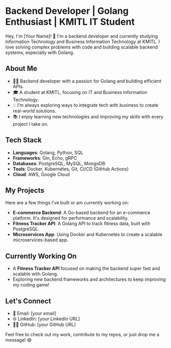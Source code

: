 # Backend Developer | Golang Enthusiast | KMITL IT Student

Hey, I'm [Your Name]! 👋 I'm a backend developer and currently studying Information Technology and Business Information Technology at KMITL. I love solving complex problems with code and building scalable backend systems, especially with Golang.

## About Me
- 🧑‍💻 Backend developer with a passion for Golang and building efficient APIs.
- 🎓 A student at KMITL, focusing on IT and Business Information Technology.
- 💡 I’m always exploring ways to integrate tech with business to create real-world solutions.
- 📚 I enjoy learning new technologies and improving my skills with every project I take on.

## Tech Stack
- **Languages**: Golang, Python, SQL
- **Frameworks**: Gin, Echo, gRPC
- **Databases**: PostgreSQL, MySQL, MongoDB
- **Tools**: Docker, Kubernetes, Git, CI/CD (GitHub Actions)
- **Cloud**: AWS, Google Cloud

## My Projects
Here are a few things I’ve built or am currently working on:
- **E-commerce Backend**: A Go-based backend for an e-commerce platform. It's designed for performance and scalability.
- **Fitness Tracker API**: A Golang API to track fitness data, built with PostgreSQL.
- **Microservices App**: Using Docker and Kubernetes to create a scalable microservices-based app.

## Currently Working On
- A **Fitness Tracker API** focused on making the backend super fast and scalable with Golang.
- Exploring new backend frameworks and architectures to keep improving my coding game!

## Let's Connect
- 📧 Email: [your email]
- 🌐 LinkedIn: [your LinkedIn URL]
- 👨‍💻 GitHub: [your GitHub URL]

Feel free to check out my work, contribute to my repos, or just drop me a message! 😄
